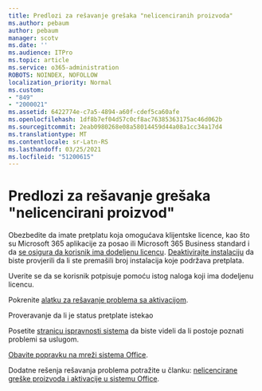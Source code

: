 ```yaml
---
title: Predlozi za rešavanje grešaka "nelicenciranih proizvoda"
ms.author: pebaum
author: pebaum
manager: scotv
ms.date: ''
ms.audience: ITPro
ms.topic: article
ms.service: o365-administration
ROBOTS: NOINDEX, NOFOLLOW
localization_priority: Normal
ms.custom:
- "849"
- "2000021"
ms.assetid: 6422774e-c7a5-4894-a60f-cdef5ca60afe
ms.openlocfilehash: 1df8b7ef04d57c0cf8ac76385363175ac46d062b
ms.sourcegitcommit: 2eab0980268e08a58014459d44a08a1cc34a17d4
ms.translationtype: MT
ms.contentlocale: sr-Latn-RS
ms.lasthandoff: 03/25/2021
ms.locfileid: "51200615"
---
```

# <a name="suggestions-for-solving-unlicensed-product-errors"></a>Predlozi za rešavanje grešaka "nelicencirani proizvod"

Obezbedite da imate pretplatu koja omogućava klijentske licence, kao što su Microsoft 365 aplikacije za posao ili Microsoft 365 Business standard i da [se osigura da korisnik ima dodeljenu licencu](https://docs.microsoft.com/microsoft-365/admin/add-users/add-users). [Deaktivirajte instalaciju](https://docs.microsoft.com/microsoft-365/admin/add-users/delete-a-user) da biste provjerili da li ste premašili broj instalacija koje podržava pretplata.
  
Uverite se da se korisnik potpisuje pomoću istog naloga koji ima dodeljenu licencu.
  
Pokrenite [alatku za rešavanje problema sa aktivacijom](https://aka.ms/SARA-OfficeActivation-Alchemy).
  
Proveravanje da li je status pretplate istekao
  
Posetite [stranicu ispravnosti sistema](https://docs.microsoft.com/office365/enterprise/view-service-health) da biste videli da li postoje poznati problemi sa uslugom.
  
[Obavite popravku na mreži sistema Office](https://support.office.com/Article/7821d4b6-7c1d-4205-aa0e-a6b40c5bb88b?wt.mc_id=Alchemy_ClientDIA).
  
Dodatne rešenja rešavanja problema potražite u članku: [nelicencirane greške proizvoda i aktivacije u sistemu Office](https://support.office.com/Article/0d23d3c0-c19c-4b2f-9845-5344fedc4380?wt.mc_id=Alchemy_ClientDIA).
  